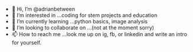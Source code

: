 - 👋 Hi, I’m @adrianbetween
- 👀 I’m interested in ...coding for stem projects and education
- 🌱 I’m currently learning ...python basics, image analysis
- 💞️ I’m looking to collaborate on ...(not at the moment sorry)
- 📫 How to reach me ...look me up on ig, fb, or linkedin and write an intro for yourself.

<!---
adrianbetween/adrianbetween is a ✨ special ✨ repository because its `README.md` (this file) appears on your GitHub profile.
You can click the Preview link to take a look at your changes.
--->
